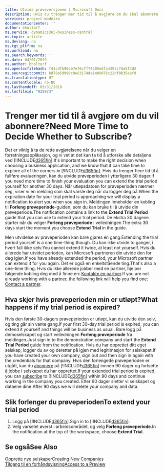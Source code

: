 ```yaml
---
title: Utvide prøveversjonen | Microsoft Docs
description: Hvis du trenger mer tid til å avgjøre om du skal abonnere, kan du utvide prøveversjonen.
services: project-madeira
documentationcenter: ''
author: bholtorf
ms.service: dynamics365-business-central
ms.topic: article
ms.devlang: na
ms.tgt_pltfrm: na
ms.workload: na
ms.search.keywords: ''
ms.date: 04/01/2019
ms.author: bholtorf
ms.openlocfilehash: f41cdfb90ab7ef6cff74205edfa4393c7da5f3d2
ms.sourcegitcommit: bd78a5d990c9e83174da1409076c22df8b35eafd
ms.translationtype: HT
ms.contentlocale: nb-NO
ms.lasthandoff: 03/31/2019
ms.locfileid: "925973"
---
```

# <a name="need-more-time-to-decide-whether-to-subscribe"></a><span data-ttu-id="db3f1-103">Trenger mer tid til å avgjøre om du vil abonnere?</span><span class="sxs-lookup"><span data-stu-id="db3f1-103">Need More Time to Decide Whether to Subscribe?</span></span>
<span data-ttu-id="db3f1-104">Det er viktig å ta de rette avgjørelsene når du velger en forretningsapplikasjon, og vi vet at det kan ta tid å utforske alle detaljene ved [!INCLUDE[d365fin](includes/d365fin_md.md)].</span><span class="sxs-lookup"><span data-stu-id="db3f1-104">It's important to make the right decision when choosing a business application, and we know that it can take time to explore all of the corners in [!INCLUDE[d365fin](includes/d365fin_md.md)].</span></span> <span data-ttu-id="db3f1-105">Hvis du trenger flere tid til å fullføre evalueringen, kan du utvide prøveperioden i ytterligere 30 dager.</span><span class="sxs-lookup"><span data-stu-id="db3f1-105">If you need more time to finish your evaluation you can extend the trial period yourself for another 30 days.</span></span> <span data-ttu-id="db3f1-106">Når utløpsdatoen for prøveperioden nærmer seg, viser vi en melding som skal varsle deg når du logger deg på.</span><span class="sxs-lookup"><span data-stu-id="db3f1-106">When the expiration date for your trial period is approaching we will display a notification to alert you when you sign in.</span></span> <span data-ttu-id="db3f1-107">Meldingen inneholder en kobling til **Forleng prøveperiode**-guiden, som du kan bruke til å utvide din prøveperiode.</span><span class="sxs-lookup"><span data-stu-id="db3f1-107">The notification contains a link to the **Extend Trial Period** guide that you can use to extend your trial period.</span></span> <span data-ttu-id="db3f1-108">De ekstra 30 dagene starter når du velger **Forleng prøveperiode** i veiledningen.</span><span class="sxs-lookup"><span data-stu-id="db3f1-108">The extra 30 days start the moment you choose **Extend Trial** in the guide.</span></span>

<span data-ttu-id="db3f1-109">Men utvidelse av prøveperioden kan bare gjøres én gang.</span><span class="sxs-lookup"><span data-stu-id="db3f1-109">Extending the trial period yourself is a one time-thing though.</span></span> <span data-ttu-id="db3f1-110">Du kan ikke utvide to ganger, i hvert fall ikke selv.</span><span class="sxs-lookup"><span data-stu-id="db3f1-110">You cannot extend it twice, at least not yourself.</span></span> <span data-ttu-id="db3f1-111">Hvis du allerede har utvidet perioden, kan Microsoft-partneren din utvide den for deg igjen.</span><span class="sxs-lookup"><span data-stu-id="db3f1-111">If you have already extended the period, your Microsoft partner can extend it for you again.</span></span> <span data-ttu-id="db3f1-112">Det er også en enkeltstående ting.</span><span class="sxs-lookup"><span data-stu-id="db3f1-112">That's also a one-time thing.</span></span> <span data-ttu-id="db3f1-113">Hvis du ikke allerede jobber med en partner, hjelper følgende kobling deg med å finne en: [Kontakte en partner](https://go.microsoft.com/fwlink/?linkid=2038439).</span><span class="sxs-lookup"><span data-stu-id="db3f1-113">If you are not already working with a partner, the following link will help you find one: [Contact a partner](https://go.microsoft.com/fwlink/?linkid=2038439).</span></span>

## <a name="what-happens-if-my-trial-period-is-expired"></a><span data-ttu-id="db3f1-114">Hva skjer hvis prøveperioden min er utløpt?</span><span class="sxs-lookup"><span data-stu-id="db3f1-114">What happens if my trial period is expired?</span></span>
<span data-ttu-id="db3f1-115">Hvis den første 30-dagers prøveperioden er utløpt, kan du utvide den selv, og ting går sin vante gang.</span><span class="sxs-lookup"><span data-stu-id="db3f1-115">If your first 30-day trial period is expired, you can extend it yourself and things will be business as usual.</span></span> <span data-ttu-id="db3f1-116">Bare logg på demoselskapet og start veiledningen **Forleng prøveperiode** fra meldingen.</span><span class="sxs-lookup"><span data-stu-id="db3f1-116">Just sign in to the demonstration company and start the **Extend Trial Period** guide from the notification.</span></span> <span data-ttu-id="db3f1-117">Hvis du har opprettet ditt eget selskap, logger du av og deretter på igjen med legitimasjon for selskapet.</span><span class="sxs-lookup"><span data-stu-id="db3f1-117">If you have created your own company, sign out and then sign in again with the credentials for that company.</span></span> <span data-ttu-id="db3f1-118">Hvis den forlengede prøveperioden er utgått, kan du [abonnere](https://go.microsoft.com/fwlink/?linkid=828659) på [!INCLUDE[d365fin](includes/d365fin_md.md)] innnen 90 dager og fortsette å jobbe i selskapet du har opprettet.</span><span class="sxs-lookup"><span data-stu-id="db3f1-118">If your extended trial period is expired, you can [subscribe](https://go.microsoft.com/fwlink/?linkid=828659) to [!INCLUDE[d365fin](includes/d365fin_md.md)] within 90 days and continue working in the company you created.</span></span> <span data-ttu-id="db3f1-119">Etter 90 dager sletter vi selskapet og dataene dine.</span><span class="sxs-lookup"><span data-stu-id="db3f1-119">After 90 days we will delete your company and data.</span></span> 

## <a name="to-extend-your-trial-period"></a><span data-ttu-id="db3f1-120">Slik forlenger du prøveperioden</span><span class="sxs-lookup"><span data-stu-id="db3f1-120">To extend your trial period</span></span>
1. <span data-ttu-id="db3f1-121">Logg på [!INCLUDE[d365fin](includes/d365fin_md.md)].</span><span class="sxs-lookup"><span data-stu-id="db3f1-121">Sign in to [!INCLUDE[d365fin](includes/d365fin_md.md)].</span></span>
2. <span data-ttu-id="db3f1-122">Velg varselet øverst i arbeidsområdet, og velg **Forleng prøveperiode**.</span><span class="sxs-lookup"><span data-stu-id="db3f1-122">In the notification at the top of the workspace, choose **Extend Trial**.</span></span>

## <a name="see-also"></a><span data-ttu-id="db3f1-123">Se også</span><span class="sxs-lookup"><span data-stu-id="db3f1-123">See Also</span></span>
[<span data-ttu-id="db3f1-124">Opprette nye selskaper</span><span class="sxs-lookup"><span data-stu-id="db3f1-124">Creating New Companies</span></span>](about-new-company.md)  
[<span data-ttu-id="db3f1-125">Tilgang til en forhåndsvisning</span><span class="sxs-lookup"><span data-stu-id="db3f1-125">Access to a Preview</span></span>](across-preview.md)  